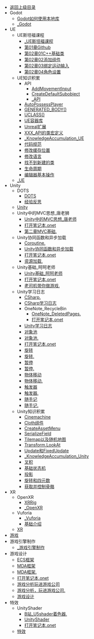 - [返回上级目录](../_sidebar.md)
- Godot
    - [Godot如何使用本地库](Godot/Godot如何使用本地库.md)
    - [_Godot](Godot/_Godot.md)
- UE
    - UE斯坦福课程
        - [_UE斯坦福课程](UE/UE斯坦福课程/_UE斯坦福课程.md)
        - [第01章Github](UE/UE斯坦福课程/第01章Github.md)
        - [第02章01C++基础类](UE/UE斯坦福课程/第02章01C++基础类.md)
        - [第02章02添加组件](UE/UE斯坦福课程/第02章02添加组件.md)
        - [第02章03绑定运动输入](UE/UE斯坦福课程/第02章03绑定运动输入.md)
        - [第02章04角色设置](UE/UE斯坦福课程/第02章04角色设置.md)
    - UE知识积累
        - API
            - [AddMovementInput](UE/UE知识积累/API/AddMovementInput.md)
            - [CreateDefaultSubobject](UE/UE知识积累/API/CreateDefaultSubobject.md)
            - [_API](UE/UE知识积累/API/_API.md)
        - [AutoPossessPlayer](UE/UE知识积累/AutoPossessPlayer.md)
        - [GENERATED_BODY()](UE/UE知识积累/GENERATED_BODY().md)
        - [UCLASS()](UE/UE知识积累/UCLASS().md)
        - [UE容器库](UE/UE知识积累/UE容器库.md)
        - [Unreal扩展](UE/UE知识积累/Unreal扩展.md)
        - [XXX_API的类宏定义](UE/UE知识积累/XXX_API的类宏定义.md)
        - [_KnowledgeAccumulation_UE](UE/UE知识积累/_KnowledgeAccumulation_UE.md)
        - [代码规范](UE/UE知识积累/代码规范.md)
        - [修改缓存位置](UE/UE知识积累/修改缓存位置.md)
        - [修改语言](UE/UE知识积累/修改语言.md)
        - [找不到新建的类](UE/UE知识积累/找不到新建的类.md)
        - [生命周期](UE/UE知识积累/生命周期.md)
        - [编辑器基本操作](UE/UE知识积累/编辑器基本操作.md)
    - [_UE](UE/_UE.md)
- Unity
    - DOTS
        - [DOTS](Unity/DOTS/DOTS.md)
        - [经验反思](Unity/DOTS/经验反思.md)
    - [Unity](Unity/Unity.md)
    - Unity中的MVC思想_唐老狮
        - [Unity中的MVC思想_唐老师](Unity/Unity中的MVC思想_唐老狮/Unity中的MVC思想_唐老师.md)
        - [打开笔记本.onet](Unity/Unity中的MVC思想_唐老狮/打开笔记本.onetoc2)
        - [第二章MVC基础.](Unity/Unity中的MVC思想_唐老狮/第二章MVC基础.one)
    - Unity协同函数和异步加载
        - [Coroutine.](Unity/Unity协同函数和异步加载/Coroutine.one)
        - [Unity协同函数和异步加载](Unity/Unity协同函数和异步加载/Unity协同函数和异步加载.md)
        - [打开笔记本.onet](Unity/Unity协同函数和异步加载/打开笔记本.onetoc2)
        - [资源加载.](Unity/Unity协同函数和异步加载/资源加载.one)
    - Unity基础_呵呵老师
        - [Unity基础_呵呵老师](Unity/Unity基础_呵呵老师/Unity基础_呵呵老师.md)
        - [打开笔记本.onet](Unity/Unity基础_呵呵老师/打开笔记本.onetoc2)
        - [老司机带你做游戏.](Unity/Unity基础_呵呵老师/老司机带你做游戏.one)
    - Unity学习日志
        - [CSharp.](Unity/Unity学习日志/CSharp.one)
        - [CSharp学习日志](Unity/Unity学习日志/CSharp学习日志.md)
        - OneNote_RecycleBin
            - [OneNote_DeletedPages.](Unity/Unity学习日志/OneNote_RecycleBin/OneNote_DeletedPages.one)
            - [打开笔记本.onet](Unity/Unity学习日志/OneNote_RecycleBin/打开笔记本.onetoc2)
        - [Unity学习日志](Unity/Unity学习日志/Unity学习日志.md)
        - [对象池](Unity/Unity学习日志/对象池.md)
        - [对象池.](Unity/Unity学习日志/对象池.one)
        - [打开笔记本.onet](Unity/Unity学习日志/打开笔记本.onetoc2)
        - [旋转](Unity/Unity学习日志/旋转.md)
        - [旋转.](Unity/Unity学习日志/旋转.one)
        - [暂停](Unity/Unity学习日志/暂停.md)
        - [暂停.](Unity/Unity学习日志/暂停.one)
        - [物体移动](Unity/Unity学习日志/物体移动.md)
        - [物体移动.](Unity/Unity学习日志/物体移动.one)
        - [触发器](Unity/Unity学习日志/触发器.md)
        - [触发器.](Unity/Unity学习日志/触发器.one)
        - [随手记](Unity/Unity学习日志/随手记.md)
        - [随手记.](Unity/Unity学习日志/随手记.one)
    - Unity知识积累
        - [Cinemachine](Unity/Unity知识积累/Cinemachine.md)
        - [Cloth组件](Unity/Unity知识积累/Cloth组件.md)
        - [CreateAssetMenu](Unity/Unity知识积累/CreateAssetMenu.md)
        - [SerializeField](Unity/Unity知识积累/SerializeField.md)
        - [Tilemap以及随机地图](Unity/Unity知识积累/Tilemap以及随机地图.md)
        - [Transform.LookAt](Unity/Unity知识积累/Transform.LookAt.md)
        - [Update和FixedUpdate](Unity/Unity知识积累/Update和FixedUpdate.md)
        - [_KnowledgeAccumulation_Unity](Unity/Unity知识积累/_KnowledgeAccumulation_Unity.md)
        - [叉积](Unity/Unity知识积累/叉积.md)
        - [基础状态机](Unity/Unity知识积累/基础状态机.md)
        - [投影](Unity/Unity知识积累/投影.md)
        - [旋转和四元数](Unity/Unity知识积累/旋转和四元数.md)
        - [获取并控制骨骼](Unity/Unity知识积累/获取并控制骨骼.md)
- XR
    - OpenXR
        - [XRRig](XR/OpenXR/XRRig.md)
        - [_OpenXR](XR/OpenXR/_OpenXR.md)
    - Vuforia
        - [_Vuforia](XR/Vuforia/_Vuforia.md)
        - [基础介绍](XR/Vuforia/基础介绍.md)
    - [XR](XR/XR.md)
- [游戏](游戏.md)
- 游戏引擎制作
    - [_游戏引擎制作](游戏引擎制作/_游戏引擎制作.md)
- 游戏设计
    - [ECS框架](游戏设计/ECS框架.md)
    - [MDA框架](游戏设计/MDA框架.md)
    - [MDA框架.](游戏设计/MDA框架.one)
    - [打开笔记本.onet](游戏设计/打开笔记本.onetoc2)
    - [游戏分析玩进游戏公司](游戏设计/游戏分析玩进游戏公司.md)
    - [游戏分析，玩进游戏公司.](游戏设计/游戏分析，玩进游戏公司.one)
    - [游戏设计](游戏设计/游戏设计.md)
- 特效
    - UnityShader
        - [B站_U5shader着色器.](特效/UnityShader/B站_U5shader着色器.one)
        - [UnityShader](特效/UnityShader/UnityShader.md)
        - [打开笔记本.onet](特效/UnityShader/打开笔记本.onetoc2)
    - [特效](特效/特效.md)
